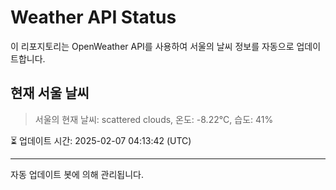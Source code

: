 
# Weather API Status

이 리포지토리는 OpenWeather API를 사용하여 서울의 날씨 정보를 자동으로 업데이트합니다.

## 현재 서울 날씨
> 서울의 현재 날씨: scattered clouds, 온도: -8.22°C, 습도: 41%

⏳ 업데이트 시간: 2025-02-07 04:13:42 (UTC)

---
자동 업데이트 봇에 의해 관리됩니다.
